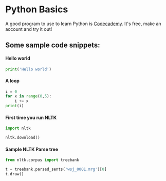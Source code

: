 # Python Basics

A good program to use to learn Python is [Codecademy](https://www.codecademy.com/learn/python). It's free, make an account and try it out!

## Some sample code snippets:

#### Hello world

```python
print('Hello world')
```

#### A loop

```python
i = 0
for x in range(0,5):
	i += x
print(i)
```

#### First time you run NLTK

```python
import nltk

nltk.download()
```

#### Sample NLTK Parse tree
```python
from nltk.corpus import treebank

t = treebank.parsed_sents('wsj_0001.mrg')[0]
t.draw()
```